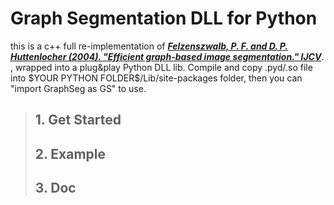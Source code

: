 # Graph Segmentation DLL for Python
this is a c++ full re-implementation of [***Felzenszwalb, P. F. and D. P. Huttenlocher (2004). "Efficient graph-based image segmentation." IJCV***](http://www.people.cs.uchicago.edu/~pff/papers/seg-ijcv.pdf). , wrapped into a plug&play Python DLL lib. Compile and copy .pyd/.so file into \$YOUR PYTHON FOLDER\$/Lib/site-packages folder, then you can "import GraphSeg as GS" to use.
> ## 1. Get Started
> ## 2. Example
> ## 3. Doc